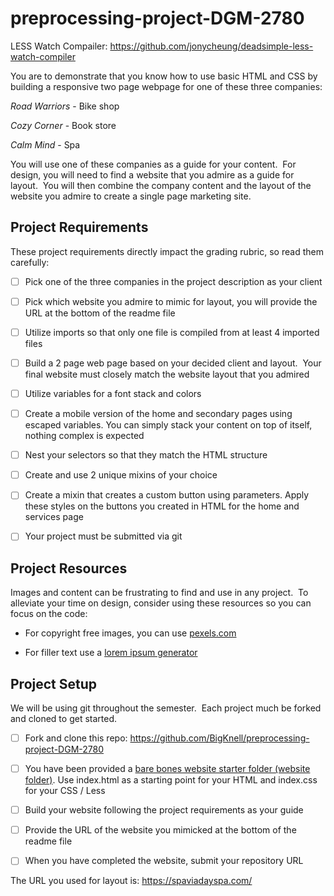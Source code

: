 # preprocessing-project-DGM-2780

LESS Watch Compailer: https://github.com/jonycheung/deadsimple-less-watch-compiler

You are to demonstrate that you know how to use basic HTML and CSS by building a responsive two page webpage for one of these three companies:

*Road Warriors* - Bike shop

*Cozy Corner* - Book store

*Calm Mind* - Spa

You will use one of these companies as a guide for your content.  For design, you will need to find a website that you admire as a guide for layout.  You will then combine the company content and the layout of the website you admire to create a single page marketing site.

## Project Requirements

These project requirements directly impact the grading rubric, so read them carefully:

- [ ] Pick one of the three companies in the project description as your client

- [ ] Pick which website you admire to mimic for layout, you will provide the URL at the bottom of the readme file

- [ ] Utilize imports so that only one file is compiled from at least 4 imported files

- [ ] Build a 2 page web page based on your decided client and layout.  Your final website must closely match the website layout that you admired

- [ ] Utilize variables for a font stack and colors

- [ ] Create a mobile version of the home and secondary pages using escaped variables.  You can simply stack your content on top of itself, nothing complex is expected

- [ ] Nest your selectors so that they match the HTML structure

- [ ] Create and use 2 unique mixins of your choice

- [ ] Create a mixin that creates a custom button using parameters.  Apply these styles on the buttons you created in HTML for the home and services page

- [ ] Your project must be submitted via git

## Project Resources

Images and content can be frustrating to find and use in any project.  To alleviate your time on design, consider using these resources so you can focus on the code:

- For copyright free images, you can use [pexels.com](https://www.pexels.com/)

- For filler text use a [lorem ipsum generator](https://www.lipsum.com/)

## Project Setup

We will be using git throughout the semester.  Each project much be forked and cloned to get started.  

- [ ] Fork and clone this repo: https://github.com/BigKnell/preprocessing-project-DGM-2780

- [ ] You have been provided a [bare bones website starter folder (website folder)](website).  Use index.html as a starting point for your HTML and index.css for your CSS / Less

- [ ] Build your website following the project requirements as your guide

- [ ] Provide the URL of the website you mimicked at the bottom of the readme file

- [ ] When you have completed the website, submit your repository URL

The URL you used for layout is: https://spaviadayspa.com/
